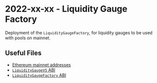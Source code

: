# 2022-xx-xx - Liquidity Gauge Factory

Deployment of the `LiquidityGaugeFactory`, for liquidity gauges to be used with pools on mainnet.

## Useful Files

- [Ethereum mainnet addresses](./output/mainnet.json)
- [`LiquidityGaugeV5` ABI](./abi/LiquidityGaugeV5.json)
- [`LiquidityGaugeFactory` ABI](./abi/LiquidityGaugeFactory.json)
